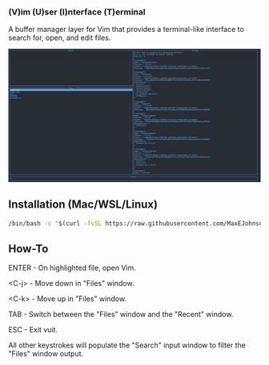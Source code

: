 ### (V)im (U)ser (I)nterface (T)erminal

A buffer manager layer for Vim that provides a terminal-like interface to search for, open, and edit files.

![App Screenshot](./vuit.png)

## Installation (Mac/WSL/Linux)

```bash
/bin/bash -c "$(curl -fsSL https://raw.githubusercontent.com/MaxEJohnson/vuit/main/install.sh)"
```

## How-To

ENTER - On highlighted file, open Vim.

\<C-j\> - Move down in "Files" window.

\<C-k\> - Move up in "Files" window.

TAB - Switch between the "Files" window and the "Recent" window.

ESC - Exit vuit.

All other keystrokes will populate the "Search" input window to filter the "Files" window output.
